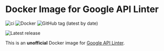 # Docker Image for Google API Linter

![ci](https://github.com/docker-multiarch/google-api-linter/actions/workflows/ci.yaml/badge.svg)
![Docker](https://github.com/docker-multiarch/google-api-linter/actions/workflows/docker.yaml/badge.svg)
![GitHub tag (latest by date)](https://img.shields.io/github/v/tag/docker-multiarch/google-api-linter?label=version)

![Latest release](https://img.shields.io/github/v/release/googleapis/api-linter?label=Google%20API%20Linter&logo=Google)

This is an **unofficial** Docker image for [Google API
Linter](https://github.com/googleapis/api-linter).
